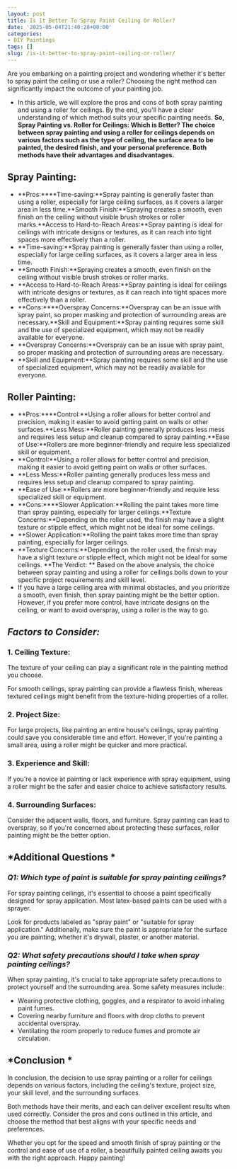 ```yaml
---
layout: post
title: Is It Better To Spray Paint Ceiling Or Roller?
date: '2025-05-04T21:40:28+00:00'
categories:
- DIY Paintings
tags: []
slug: /is-it-better-to-spray-paint-ceiling-or-roller/
---
```


Are you embarking on a painting project and wondering whether it's better to spray paint the ceiling or use a roller? Choosing the right method can significantly impact the outcome of your painting job.
- In this article, we will explore the pros and cons of both spray painting and using a roller for ceilings. By the end, you'll have a clear understanding of which method suits your specific painting needs.
**So, Spray Painting vs. Roller for Ceilings: Which is Better? The choice between spray painting and using a roller for ceilings depends on various factors such as the type of ceiling, the surface area to be painted, the desired finish, and your personal preference. Both methods have their advantages and disadvantages.**
## Spray Painting:
- **Pros:****Time-saving:**Spray painting is generally faster than using a roller, especially for large ceiling surfaces, as it covers a larger area in less time.**Smooth Finish:**Spraying creates a smooth, even finish on the ceiling without visible brush strokes or roller marks.**Access to Hard-to-Reach Areas:**Spray painting is ideal for ceilings with intricate designs or textures, as it can reach into tight spaces more effectively than a roller.
- **Time-saving:**Spray painting is generally faster than using a roller, especially for large ceiling surfaces, as it covers a larger area in less time.
- **Smooth Finish:**Spraying creates a smooth, even finish on the ceiling without visible brush strokes or roller marks.
- **Access to Hard-to-Reach Areas:**Spray painting is ideal for ceilings with intricate designs or textures, as it can reach into tight spaces more effectively than a roller.
- **Cons:****Overspray Concerns:**Overspray can be an issue with spray paint, so proper masking and protection of surrounding areas are necessary.**Skill and Equipment:**Spray painting requires some skill and the use of specialized equipment, which may not be readily available for everyone.
- **Overspray Concerns:**Overspray can be an issue with spray paint, so proper masking and protection of surrounding areas are necessary.
- **Skill and Equipment:**Spray painting requires some skill and the use of specialized equipment, which may not be readily available for everyone.
## Roller Painting:
- **Pros:****Control:**Using a roller allows for better control and precision, making it easier to avoid getting paint on walls or other surfaces.**Less Mess:**Roller painting generally produces less mess and requires less setup and cleanup compared to spray painting.**Ease of Use:**Rollers are more beginner-friendly and require less specialized skill or equipment.
- **Control:**Using a roller allows for better control and precision, making it easier to avoid getting paint on walls or other surfaces.
- **Less Mess:**Roller painting generally produces less mess and requires less setup and cleanup compared to spray painting.
- **Ease of Use:**Rollers are more beginner-friendly and require less specialized skill or equipment.
- **Cons:****Slower Application:**Rolling the paint takes more time than spray painting, especially for larger ceilings.**Texture Concerns:**Depending on the roller used, the finish may have a slight texture or stipple effect, which might not be ideal for some ceilings.
- **Slower Application:**Rolling the paint takes more time than spray painting, especially for larger ceilings.
- **Texture Concerns:**Depending on the roller used, the finish may have a slight texture or stipple effect, which might not be ideal for some ceilings.
**The Verdict: **
Based on the above analysis, the choice between spray painting and using a roller for ceilings boils down to your specific project requirements and skill level.
- If you have a large ceiling area with minimal obstacles, and you prioritize a smooth, even finish, then spray painting might be the better option.
However, if you prefer more control, have intricate designs on the ceiling, or want to avoid overspray, using a roller is the way to go.
## *Factors to Consider:*
### **1. Ceiling Texture:**
The texture of your ceiling can play a significant role in the painting method you choose.

For smooth ceilings, spray painting can provide a flawless finish, whereas textured ceilings might benefit from the texture-hiding properties of a roller.
### **2. Project Size:**
For large projects, like painting an entire house's ceilings, spray painting could save you considerable time and effort. However, if you're painting a small area, using a roller might be quicker and more practical.
### **3. Experience and Skill:**
If you're a novice at painting or lack experience with spray equipment, using a roller might be the safer and easier choice to achieve satisfactory results.
### **4. Surrounding Surfaces:**
Consider the adjacent walls, floors, and furniture. Spray painting can lead to overspray, so if you're concerned about protecting these surfaces, roller painting might be the better option.
## *Additional Questions *
### *Q1: Which type of paint is suitable for spray painting ceilings?*
For spray painting ceilings, it's essential to choose a paint specifically designed for spray application. Most latex-based paints can be used with a sprayer.

Look for products labeled as "spray paint" or "suitable for spray application." Additionally, make sure the paint is appropriate for the surface you are painting, whether it's drywall, plaster, or another material.
### *Q2: What safety precautions should I take when spray painting ceilings?*
When spray painting, it's crucial to take appropriate safety precautions to protect yourself and the surrounding area. Some safety measures include:
- Wearing protective clothing, goggles, and a respirator to avoid inhaling paint fumes.
- Covering nearby furniture and floors with drop cloths to prevent accidental overspray.
- Ventilating the room properly to reduce fumes and promote air circulation.
## *Conclusion *
In conclusion, the decision to use spray painting or a roller for ceilings depends on various factors, including the ceiling's texture, project size, your skill level, and the surrounding surfaces.

Both methods have their merits, and each can deliver excellent results when used correctly. Consider the pros and cons outlined in this article, and choose the method that best aligns with your specific needs and preferences.

Whether you opt for the speed and smooth finish of spray painting or the control and ease of use of a roller, a beautifully painted ceiling awaits you with the right approach. Happy painting!
